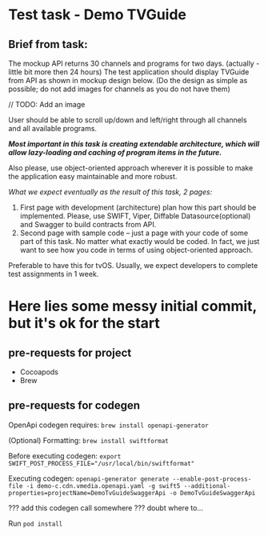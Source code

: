 # Test task - Demo TVGuide

## Brief from task:

The mockup API returns 30 channels and programs for two days. (actually - little bit more then 24 hours)
The test application should display TVGuide from API as shown in mockup design below. (Do the design as simple as possible; do not add images for channels as you do not have them)

// TODO: Add an image

User should be able to scroll up/down and left/right through all channels and all available programs.

**_Most important in this task is creating extendable architecture, which will allow lazy-loading and caching of program items in the future._**

Also please, use object-oriented approach wherever it is possible to make the application easy maintainable and more robust.

_What we expect eventually as the result of this task, 2 pages:_
1. First page with development (architecture) plan how this part should be implemented. Please, use SWIFT, Viper, Diffable Datasource(optional) and Swagger to build contracts from API.
2. Second page with sample code – just a page with your code of some part of this task. No matter what exactly would be coded. In fact, we just want to see how you code in terms of using object-oriented approach.

Preferable to have this for tvOS.
Usually, we expect developers to complete test assignments in 1 week.


# Here lies some messy initial commit, but it's ok for the start

## pre-requests for project

+ Cocoapods
+ Brew

## pre-requests for codegen

OpenApi codegen requires: `brew install openapi-generator`

(Optional) Formatting: `brew install swiftformat` 

Before executing codegen: `export SWIFT_POST_PROCESS_FILE="/usr/local/bin/swiftformat"`

Executing codegen: `openapi-generator generate --enable-post-process-file -i demo-c.cdn.vmedia.openapi.yaml -g swift5 --additional-properties=projectName=DemoTvGuideSwaggerApi -o DemoTvGuideSwaggerApi`

??? add this codegen call somewhere ??? doubt where to...

Run `pod install`
